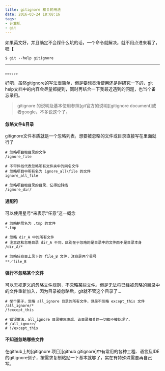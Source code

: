 ```yaml
---
title: gitignore 相关的用法
date: 2016-03-24 18:08:16
tags:
- 计算机
- git
---
```


如果英文好，并且确定不会踩什么坑的话，一个命令就解决，就不用点进来看了，嗯【

~~~
$ git --help gitignore
~~~

<!-- more -->

---

。。。。。。

好吧，虽然gitignore的写法很简单，但是要想灵活使用还是得研究一下的，git help文档中的内容会尽量都提到，同时再结合一下我最近遇到的问题，也当个备忘录用。

> gitignore 的说明及基本使用参照[git官方的说明][gitignore document]或者google，不多说这个了。

#### 忽略文件&目录

gitignore文件本质就是一个忽略列表，想要被忽略的文件或目录直接写在里面就行了

~~~
# 忽略项目根目录的文件
/ignore_file

# 不带斜线代表忽略所有文件夹中的同名文件
# 忽略项目中所有名为 ignore_all\file 的文件
ignore_all_file

# 忽略项目根目录的目录，记得加斜线
/igmore_dir/
~~~

#### 通配符

可以使用星号*来表示“任意”这一概念

~~~
# 忽略护展名为 .tmp 的文件
*.tmp

# 忽略 dir_A 中的所有文件
# 注意这和忽略目录 dir_A 不同，区别在于忽略的是目录中的文件而不是目录本身
/dir_A/*

# 忽略任意目上录下的 file_B 文件，注意是两个星号
**／file_B
~~~

#### 强行不忽略某个文件

可以无视定义的忽略文件规则，不忽略某些文件。但是无法将已经被忽略的目录中的文件重新加入，因为目录被忽略后，git就不管这个目录了...

~~~
# 举个栗子，忽略 all_ignore 目录的所有文件，但是不忽略 except_this 文件
/all_ignore/*
/!except_this

# 错误做法，all_ignore 目录被忽略后，该目录相关的一切都不被处理了。
# /all_ignore/
# !/except_this
~~~

#### 不知道忽略哪些文件

在github上的[gitignore 项目][github gitignore]中有常用的各种工程、语言及IDE的gitignore例子，按需求复制粘贴一下基本就够了，实在有特殊殊需要再自己写。
